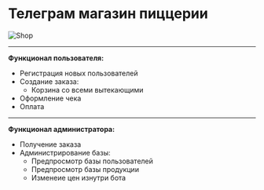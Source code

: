 # Телеграм магазин пиццерии

![Shop](https://user-images.githubusercontent.com/62465414/233169830-9b491174-dc3b-4829-95f2-c2aaf46a59ac.gif)

---
__Функционал пользователя:__
+ Регистрация новых пользователей
+ Создание заказа:
    + Корзина со всеми вытекающими
+ Оформление чека
+ Оплата
---
__Функционал администратора:__
+ Получение заказа
+ Администрирование базы:
    + Предпросмотр базы пользователей
    + Предпросмотр базы продукции
    + Изменеие цен изнутри бота
